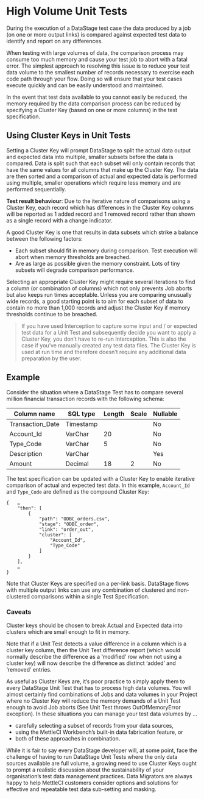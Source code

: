 # High Volume Unit Tests

During the execution of a DataStage test case the data produced by a job (on one or more output links) is compared against expected test data to identify and report on any differences.

When testing with large volumes of data, the comparison process may consume too much memory and cause your test job to abort with a fatal error.  The simplest approach to resolving this issue is to reduce your test data volume to the smallest number of records necessary to exercise each code path through your flow.  Doing so will ensure that your test cases execute quickly and can be easily understood and maintained.

In the event that test data available to you cannot easily be reduced, the memory required by the data comparison process can be reduced by specifying a Cluster Key (based on one or more columns) in the test specification.

## Using Cluster Keys in Unit Tests

Setting a Cluster Key will prompt DataStage to split the actual data output and expected data into multiple, smaller subsets before the data is compared.  Data is split such that each subset will only contain records that have the same values for all columns that make up the Cluster Key.  The data are then sorted and a comparison of actual and expected data is performed using multiple, smaller operations which require less memory and are performed sequentially.  

**Test result behaviour**: Due to the iterative nature of comparisons using a Cluster Key, each record which has differences in the Cluster Key columns will be reported as 1 added record and 1 removed record rather than shown as a single record with a change indicator.

A good Cluster Key is one that results in data subsets which strike a balance between the following factors:

* Each subset should fit in memory during comparison. Test execution will abort when memory thresholds are breached.
* Are as large as possible given the memory constraint. Lots of tiny subsets will degrade comparison performance.

Selecting an appropriate Cluster Key might require several iterations to find a column (or combination of columns) which not only prevents Job aborts but also keeps run times acceptable.  Unless you are comparing unusually wide records, a good starting point is to aim for each subset of data to contain no more than 1,000 records and adjust the Cluster Key if memory thresholds continue to be breached.

> If you have used Interception to capture some input and / or expected test data for a Unit Test and subsequently decide you want to apply a Cluster Key, you don’t have to re-run Interception. This is also the case if you’ve manually created any test data files. The Cluster Key is used at run time and therefore doesn’t require any additional data preparation by the user.

## Example

Consider the situation where a DataStage Test has to compare several million financial transaction records with the following schema:

| Column name      | SQL type  | Length | Scale | Nullable |
|------------------|-----------|--------|-------|----------|
| Transaction_Date | Timestamp |        |       | No       |
| Account_Id       | VarChar   |     20 |       | No       |
| Type_Code        | VarChar   |      5 |       | No       |
| Description      | VarChar   |        |       | Yes       |
| Amount           | Decimal   |     18 |     2 | No       |

The test specification can be updated with a Cluster Key to enable iterative comparison of actual and expected test data.  In this example, `Account_Id` and `Type_Code` are defined as the compound Cluster Key:

```
{   …
    "then": [
        {
            "path": "ODBC_orders.csv",
            "stage": "ODBC_order",
            "link": "order_out",
            "cluster": [
                "Account_Id",
                "Type_Code"
            ]
        }
    ],
    …
}
```


Note that Cluster Keys are specified on a per-link basis. DataStage flows with multiple output links can use any combination of clustered and non-clustered comparisons within a single Test Specification.

### Caveats

Cluster keys should be chosen to break Actual and Expected data into clusters which are small enough to fit in memory. 

Note that if a Unit Test detects a value difference in a column which is a cluster key column, then the Unit Test difference report (which would normally describe the difference as a ‘modified’ row when not using a cluster key) will now describe the difference as distinct ‘added’ and ‘removed’ entries.  

As useful as Cluster Keys are, it’s poor practice to simply apply them to every DataStage Unit Test that has to process high data volumes. You will almost certainly find combinations of Jobs and data volumes in your Project where no Cluster Key will reduce the memory demands of a Unit Test enough to avoid Job aborts (See Unit Test throws OutOfMemoryError exception). In these situations you can manage your test data volumes by …

* carefully selecting a subset of records from your data sources,
* using the MettleCI Workbench’s built-in data fabrication feature, or 
* both of these approaches in combination.

While it is fair to say every DataStage developer will, at some point, face the challenge of having to run DataStage Unit Tests where the only data sources available are full volume, a growing need to use Cluster Keys ought to prompt a realistic discussion about the sustainability of your organisation’s test data management practices. Data Migrators are always happy to help MettleCI customers consider options and solutions for effective and repeatable test data sub-setting and masking.

